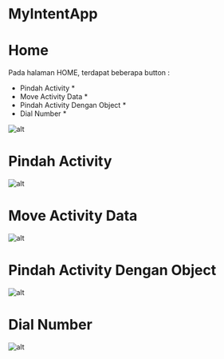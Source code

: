 # MyIntentApp
# Home

 Pada halaman HOME, terdapat beberapa button : 
* Pindah Activity *
* Move Activity Data *
* Pindah Activity Dengan Object *
* Dial Number *

![alt](https://github.com/ErinaGarnisWidyawati/MyIntentApp/blob/master/Screenshot_2022-02-24-07-11-04-80_fb5bad4084594c11e26b65c508210873.jpg)


# Pindah Activity
![alt](https://github.com/ErinaGarnisWidyawati/MyIntentApp/blob/master/Screenshot_2022-02-24-07-11-39-21_fb5bad4084594c11e26b65c508210873.jpg)


# Move Activity Data
![alt](https://github.com/ErinaGarnisWidyawati/MyIntentApp/blob/master/Screenshot_2022-02-24-07-11-42-47_fb5bad4084594c11e26b65c508210873.jpg)


# Pindah Activity Dengan Object
![alt](https://github.com/ErinaGarnisWidyawati/MyIntentApp/blob/master/Screenshot_2022-02-24-07-13-11-48_fb5bad4084594c11e26b65c508210873.jpg)


# Dial Number
![alt](https://github.com/ErinaGarnisWidyawati/MyIntentApp/blob/master/Screenshot_2022-02-24-07-13-18-15_6ba589b35cca5ff8f234db69f4487e8f.jpg)
